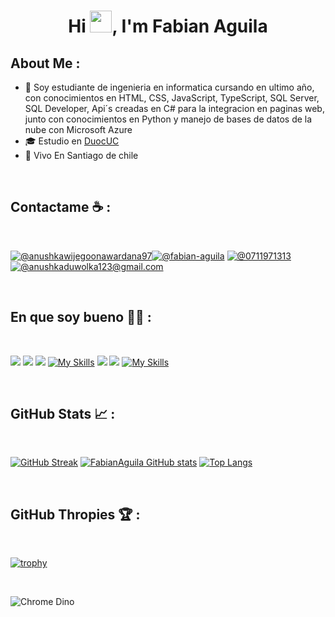 <h1 align="center">Hi <img src="https://media.giphy.com/media/hvRJCLFzcasrR4ia7z/giphy.gif" width="35">, I'm Fabian Aguila</h1>

## About Me :

- 🏢 Soy estudiante de ingenieria en informatica cursando en ultimo año, con conocimientos en HTML, CSS, JavaScript, TypeScript, SQL Server, SQL Developer, Api´s creadas en C# para la integracion en paginas web, junto con conocimientos en Python
  y manejo de bases de datos de la nube con Microsoft Azure
- 🎓 Estudio en [DuocUC](https://www.duoc.cl)
- 🏡 Vivo En Santiago de chile

<br>

## Contactame ☕ :

<br>

[![@anushkawijegoonawardana97](https://img.icons8.com/fluency/48/000000/instagram-new.png "fab.aguila")](https://www.instagram.com/fab.aguila/)[![@fabian-aguila](https://img.icons8.com/fluency/48/000000/linkedin.png "@fabian-aguila")](https://www.linkedin.com/in/fabian-aguila-442340253/) [![@0711971313](https://img.icons8.com/fluency/48/000000/phone-disconnected.png "979924970")](tel:979924970) [![@anushkaduwolka123@gmail.com](https://img.icons8.com/fluency/48/000000/apple-mail.png "fa.aguila.dev@gmail.com")](fa.aguila.dev@gmail.com)

<br>

## En que soy bueno 🧑‍💻 :

<br>

<img src="https://img.icons8.com/color/48/000000/html-5--v1.png"/> <img src="https://img.icons8.com/color/48/000000/css3.png"/> <img src="https://img.icons8.com/color/48/000000/javascript--v1.png"/> [![My Skills](https://skillicons.dev/icons?i=azure)](https://azure.microsoft.com/es-es)
<img src="https://img.icons8.com/color/48/000000/mysql-logo.png"/>
<img src="https://img.icons8.com/color/48/000000/npm.png"/>
[![My Skills](https://skillicons.dev/icons?i=cs)](https://dotnet.microsoft.com/es-es/languages/csharp)


<br>

## GitHub Stats 📈 :

<br>

[![GitHub Streak](https://github-readme-streak-stats.herokuapp.com?user=FabianAguila&theme=algolia&date_format=M%20j%5B%2C%20Y%5D)](https://git.io/streak-stats) [![FabianAguila GitHub stats](https://github-readme-stats.vercel.app/api?username=FabianAguila&theme=algolia)](https://github.com/FabianAguila/github-readme-stats) [![Top Langs](https://github-readme-stats.vercel.app/api/top-langs/?username=FabianAguila&theme=algolia)](https://github.com/FabianAguila/github-readme-stats)

<br>

## GitHub Thropies 🏆 :

<br>

[![trophy](https://github-profile-trophy.vercel.app/?username=FabianAguila)](https://github.com/FabianAguila/github-profile-trophy)

<br>

![Chrome Dino](https://mir-s3-cdn-cf.behance.net/project_modules/max_1200/4ff07986208593.5d9a654e92f36.gif)
